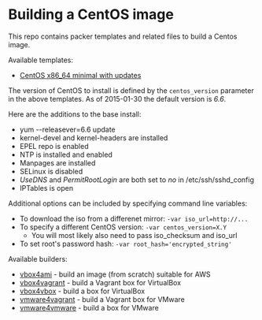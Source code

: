 Building a CentOS image
=======================

This repo contains packer templates and related files to build a Centos image.

Available templates:

  * [CentOS x86_64 minimal with updates](centos-x86_64-updates.json)

The version of CentOS to install is defined by the `centos_version` parameter in the above templates. As of 2015-01-30 the default version is *6.6*.

Here are the additions to the base install:

  * yum --releasever=6.6 update
  * kernel-devel and kernel-headers are installed
  * EPEL repo is enabled
  * NTP is installed and enabled
  * Manpages are installed
  * SELinux is disabled
  * *UseDNS* and *PermitRootLogin* are both set to *no* in /etc/ssh/sshd_config
  * IPTables is open

Additional options can be included by specifying command line variables:

  * To download the iso from a differenet mirror: `-var iso_url=http://...`
  * To specify a different CentOS version: `-var centos_version=X.Y`
    * You will most likely also need to pass iso_checksum and iso_url
  * To set root's password hash: `-var root_hash='encrypted_string'`

Available builders:

  * [vbox4ami](AWS.md) - build an image (from scratch) suitable for AWS
  * [vbox4vagrant](VAGRANT.md) - build a Vagrant box for VirtualBox
  * [vbox4vbox](VIRTUALBOX.md) - build a box for VirtualBox
  * [vmware4vagrant](VAGRANT.md) - build a Vagrant box for VMware
  * [vmware4vmware](VMWARE.md) - build a box for VMware
